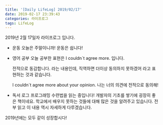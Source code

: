 ```yaml
---
title: '[Daily LifeLog] 2019/02/17'
date: 2019-02-17 23:39:43
categories: 라이프로그
tags: LifeLog
---
```


2019년 2월 17일자 라이프로그 입니다.

- 운동
  오늘은 주말이니까! 운동은 쉽니다!

- 영어 공부
  오늘 공부한 표현은 I couldn`t agree more. 입니다.

  전적으로 동감합니다. 라는 내용인데, 직역하면 더이상 동의하지 못하겠어 라고 표현하는 것과 같습니다.

  I couldn`t agree more about your opinion.
  나는 너의 의견에 전적으로 동의해!


- 독서 로그
	프로그래밍 수련법을 읽는 중입니다!
	개발자의 기초를 쌓기에 굉장히 좋은 책이네요.
	학교에서 배우지 못하는 것들에 대해 많은 것을 알려주고 있습니다.
	전부 읽고 이 내용 역시 자세하게 다루겠습니다.

2019년에는 모두 같이 성장합시다!

